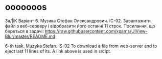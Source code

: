 # ooooooos
3a/|iK
Варіант 6. Музика Стефан Олександрович. ІС-02.
Завантажити файл з веб-серверу і відобразити його останні 11 строк. 
Посилання, що береться в задачі: https://raw.githubusercontent.com/xpams/UIView-Blur/master/README.md

6-th task. Muzyka Stefan. IS-02
To download a file from web-server and to eject last 11 lines of its. A link above is used in srcipt.

